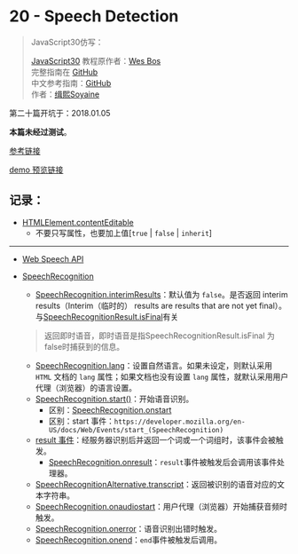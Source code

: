 # 20 - Speech Detection

> JavaScript30仿写：
>
> [JavaScript30](https://javascript30.com) 教程原作者：[Wes Bos](https://github.com/wesbos)    
> 完整指南在 [GitHub](https://github.com/wesbos/JavaScript30)  
> 中文参考指南：[GitHub](https://github.com/soyaine/JavaScript30)  
> 作者：[缉熙Soyaine](https://github.com/soyaine)

第二十篇开坑于：2018.01.05

**本篇未经过测试**。

[参考链接](https://github.com/soyaine/JavaScript30/tree/master/20%20-%20Speech%20Detection)

[demo 预览链接](https://hehe1111.github.io/js_demo/js30/20%20-%20Speech%20Detection/)

## 记录：
- [HTMLElement.contentEditable](https://developer.mozilla.org/zh-CN/docs/Web/API/HTMLElement/contentEditable)
    - 不要只写属性，也要加上值[`true` | `false` | `inherit`]

---
- [Web Speech API](https://developer.mozilla.org/en-US/docs/Web/API/Web_Speech_API)
- [SpeechRecognition](https://developer.mozilla.org/en-US/docs/Web/API/SpeechRecognition)
    - [SpeechRecognition.interimResults](https://developer.mozilla.org/en-US/docs/Web/API/SpeechRecognition/interimResults)：默认值为 `false`。是否返回 interim results（Interim（临时的） results are results that are not yet final）。 与[SpeechRecognitionResult.isFinal](https://developer.mozilla.org/en-US/docs/Web/API/SpeechRecognitionResult/isFinal)有关
    > 返回即时语音，即时语音是指SpeechRecognitionResult.isFinal 为false时捕获到的信息。

    - [SpeechRecognition.lang](https://developer.mozilla.org/en-US/docs/Web/API/SpeechRecognition/lang)：设置自然语言。如果未设定，则默认采用 `HTML` 文档的 `lang` 属性；如果文档也没有设置 `lang` 属性，就默认采用用户代理（浏览器）的语言设置。
    - [SpeechRecognition.start()](https://developer.mozilla.org/en-US/docs/Web/API/SpeechRecognition/start)：开始语音识别。
        - 区别：[SpeechRecognition.onstart](https://developer.mozilla.org/en-US/docs/Web/API/SpeechRecognition/onstart)
        - 区别：start 事件：`https://developer.mozilla.org/en-US/docs/Web/Events/start_(SpeechRecognition)`
    - [result 事件](https://developer.mozilla.org/en-US/docs/Web/Events/result)：经服务器识别后并返回一个词或一个词组时，该事件会被触发。
        - [SpeechRecognition.onresult](https://developer.mozilla.org/en-US/docs/Web/API/SpeechRecognition/onresult)：`result`事件被触发后会调用该事件处理器。
    - [SpeechRecognitionAlternative.transcript](https://developer.mozilla.org/en-US/docs/Web/API/SpeechRecognitionAlternative/transcript)：返回被识别的语音对应的文本字符串。
    - [SpeechRecognition.onaudiostart](https://developer.mozilla.org/en-US/docs/Web/API/SpeechRecognition/onaudiostart)：用户代理（浏览器）开始捕获音频时触发。
    - [SpeechRecognition.onerror](https://developer.mozilla.org/en-US/docs/Web/API/SpeechRecognition/onerror)：语音识别出错时触发。
    - [SpeechRecognition.onend](https://developer.mozilla.org/en-US/docs/Web/API/SpeechRecognition/onend)：`end`事件被触发后调用。
